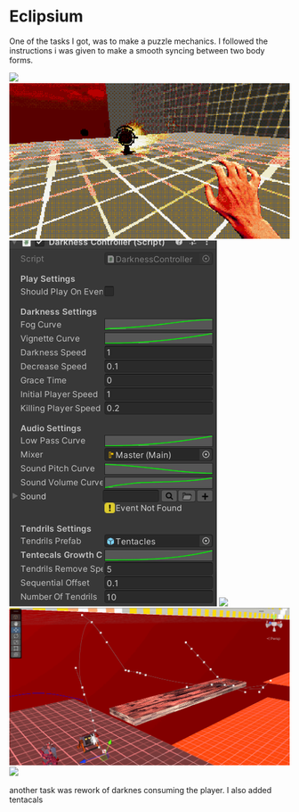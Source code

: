 # Eclipsium

One of the tasks I got, was to make a puzzle mechanics. I followed the instructions i was given to make a smooth syncing between two body forms.

![](/Sources/Eclipsium/Images/OldPlaneteriumPuzzle.gif) 
![](/Sources/Eclipsium/Images/Tendrils.gif) 
![](/Sources/Eclipsium/Images/tendrilsControls.png) 
![](/Sources/Eclipsium/Images/deformingPlane.gif) 
![](/Sources/Eclipsium/Images/ConveyorSpline.png) 
![](/Sources/Eclipsium/Images/Conveyors.gif) 

another task was rework of darknes consuming the player. I also added tentacals

